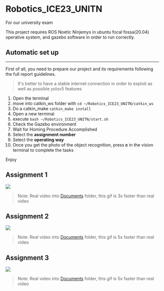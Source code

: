 # Robotics_ICE23_UNITN
For our university exam

This project requires ROS Noetic Ninjemys in ubuntu focal fossa(20.04) operative system, and gazebo software in order to run correctly.

## Automatic set up
----------------------------
First of all, you need to prepare our project and its requirements following the full report guidelines.

>It's better to have a stable internet connection in order to exploit as well as possible yolov5 features

1. Open the terminal
2. move into catkin_ws folder with `cd ~/Robotics_ICE23_UNITN/catkin_ws`
3. Do a catkin_make `catkin_make install`
4. Open a new terminal
5. execute `bash ~/Robotics_ICE23_UNITN/start.sh`
6. Check the Gazebo environment
7. Wait for Homing Procedure Accomplished
8. Select the **assignment number**
9. Select the **operating way**
10. Once you get the photo of the object recognition, press **c** in the vision terminal to complete the tasks

Enjoy

## Assignment 1
<img src="https://github.com/LordBions/Robotics_ICE23_UNITN/blob/main/Documents/videos/assignment_1.gif">

>Note: Real video into [Documents](https://github.com/LordBions/Robotics_ICE23_UNITN/tree/main/documents/) folder, this gif is 3x faster than real video

## Assignment 2
<img src="https://github.com/LordBions/Robotics_ICE23_UNITN/blob/main/Documents/videos/assignment_2.gif">

>Note: Real video into [Documents](https://github.com/LordBions/Robotics_ICE23_UNITN/tree/main/documents/) folder, this gif is 5x faster than real video

## Assignment 3
<img src="https://github.com/LordBions/Robotics_ICE23_UNITN/blob/main/Documents/videos/assignment_3.gif">

>Note: Real video into [Documents](https://github.com/LordBions/Robotics_ICE23_UNITN/tree/main/documents/) folder, this gif is 5x faster than real video

